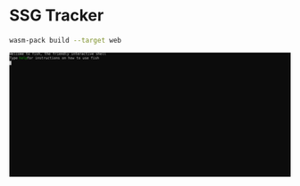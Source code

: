 # SSG Tracker

```bash
wasm-pack build --target web
```

![Terminal](./docs/images/ssg-tracker-term.svg)
